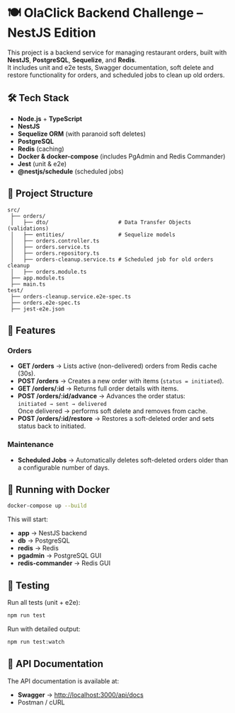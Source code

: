 # 🍽️ OlaClick Backend Challenge – NestJS Edition

This project is a backend service for managing restaurant orders, built with **NestJS**, **PostgreSQL**, **Sequelize**, and **Redis**.  
It includes unit and e2e tests, Swagger documentation, soft delete and restore functionality for orders, and scheduled jobs to clean up old orders.

## 🛠️ Tech Stack

- **Node.js** + **TypeScript**
- **NestJS**
- **Sequelize ORM** (with paranoid soft deletes)
- **PostgreSQL**
- **Redis** (caching)
- **Docker & docker-compose** (includes PgAdmin and Redis Commander)
- **Jest** (unit & e2e)
- **@nestjs/schedule** (scheduled jobs)

## 📂 Project Structure
```
src/
 ├── orders/
 │   ├── dto/                      # Data Transfer Objects (validations)
 │   ├── entities/                 # Sequelize models
 │   ├── orders.controller.ts
 │   ├── orders.service.ts
 │   ├── orders.repository.ts
 │   ├── orders-cleanup.service.ts # Scheduled job for old orders cleanup
 │   ├── orders.module.ts
 ├── app.module.ts
 ├── main.ts
test/
 ├── orders-cleanup.service.e2e-spec.ts
 ├── orders.e2e-spec.ts
 ├── jest-e2e.json
```

## 🚀 Features

### Orders
- **GET /orders** → Lists active (non-delivered) orders from Redis cache (30s).
- **POST /orders** → Creates a new order with items (`status = initiated`).
- **GET /orders/:id** → Returns full order details with items.
- **POST /orders/:id/advance** → Advances the order status:  
  `initiated → sent → delivered`  
  Once delivered → performs soft delete and removes from cache.
- **POST /orders/:id/restore** → Restores a soft-deleted order and sets status back to initiated.

### Maintenance
- **Scheduled Jobs** → Automatically deletes soft-deleted orders older than a configurable number of days.

## 🐳 Running with Docker
```bash
docker-compose up --build
```

This will start:
- **app** → NestJS backend
- **db** → PostgreSQL
- **redis** → Redis
- **pgadmin** → PostgreSQL GUI
- **redis-commander** → Redis GUI

## 🧪 Testing

Run all tests (unit + e2e):
```bash
npm run test
```

Run with detailed output:
```bash
npm run test:watch
```

## 📘 API Documentation

The API documentation is available at:
- **Swagger** → [http://localhost:3000/api/docs](http://localhost:3000/api/docs)
- Postman / cURL
